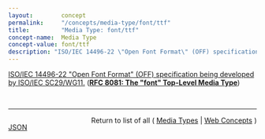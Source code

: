 ```yaml
---
layout:        concept
permalink:     "/concepts/media-type/font/ttf"
title:         "Media Type: font/ttf"
concept-name:  Media Type
concept-value: font/ttf
description: "ISO/IEC 14496-22 \"Open Font Format\" (OFF) specification being developed by ISO/IEC SC29/WG11."
---
```


[ISO/IEC 14496-22 "Open Font Format" (OFF) specification being developed by ISO/IEC SC29/WG11.](http://tools.ietf.org/html/rfc8081#section-4.4.2 "Read documentation for Media Type &#34;font/ttf&#34;") (**[RFC 8081: The "font" Top-Level Media Type](/specs/IETF/RFC/8081 "This memo serves to register and document the &#34;font&#34; top-level media type, under which subtypes for representation formats for fonts may be registered. This document also serves as a registration application for a set of intended subtypes, which are representative of some existing subtypes already in use, and currently registered under the &#34;application&#34; tree by their separate registrations.")**)

<br/>
<hr/>

<p style="float : left"><a href="./font/ttf.json" title="JSON representing this particular Web Concept value">JSON</a></p>
<p style="text-align: right">Return to list of all ( <a href="../media-type/">Media Types</a> | <a href="../">Web Concepts</a> )</p>
